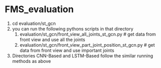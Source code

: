 # FMS_evaluation

1. cd evaluation/st_gcn
1. you can run the following pythons scripts in that directory
    1. evaluation/st_gcn/front_view_all_joints_st_gcn.py # get data from front view and use all the joints 
    1. evaluation/st_gcn/front_view_part_joint_position_st_gcn.py # get data from front view and use important joints
1. Directories CNN-Based and LSTM-Based follow the similar running methods as above
